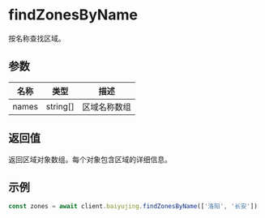 # findZonesByName

按名称查找区域。

## 参数

| 名称 | 类型 | 描述 |
|------|------|------|
| names | string[] | 区域名称数组 |

## 返回值

返回区域对象数组。每个对象包含区域的详细信息。

## 示例

```ts
const zones = await client.baiyujing.findZonesByName(['洛阳', '长安'])
```
